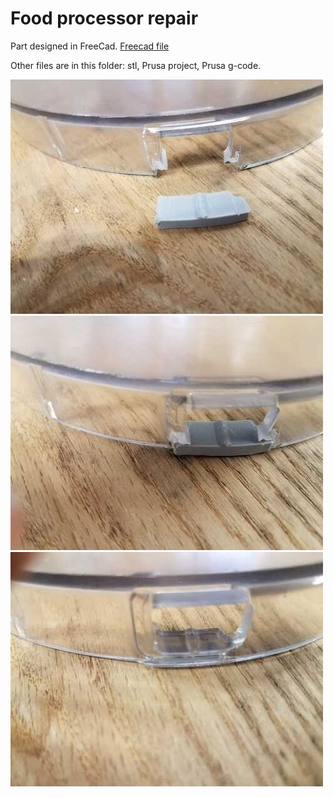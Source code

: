 # Food processor repair

Part designed in FreeCad.  [Freecad file](./food_proc_001.FCStd)

Other files are in this folder:  stl, Prusa project, Prusa g-code.

![picture](./part.jpg)
![picture](./part_glued.jpg)
![picture](./original.jpg)
